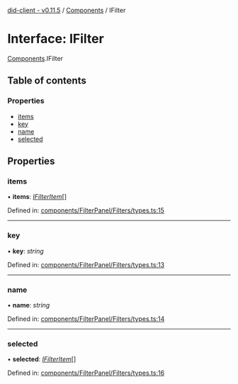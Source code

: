 [did-client - v0.11.5](../README.md) / [Components](../modules/components.md) / IFilter

# Interface: IFilter

[Components](../modules/components.md).IFilter

## Table of contents

### Properties

- [items](components.ifilter.md#items)
- [key](components.ifilter.md#key)
- [name](components.ifilter.md#name)
- [selected](components.ifilter.md#selected)

## Properties

### items

• **items**: [*IFilterItem*](components.ifilteritem.md)[]

Defined in: [components/FilterPanel/Filters/types.ts:15](https://github.com/Puzzlepart/did/blob/dev/client/components/FilterPanel/Filters/types.ts#L15)

___

### key

• **key**: *string*

Defined in: [components/FilterPanel/Filters/types.ts:13](https://github.com/Puzzlepart/did/blob/dev/client/components/FilterPanel/Filters/types.ts#L13)

___

### name

• **name**: *string*

Defined in: [components/FilterPanel/Filters/types.ts:14](https://github.com/Puzzlepart/did/blob/dev/client/components/FilterPanel/Filters/types.ts#L14)

___

### selected

• **selected**: [*IFilterItem*](components.ifilteritem.md)[]

Defined in: [components/FilterPanel/Filters/types.ts:16](https://github.com/Puzzlepart/did/blob/dev/client/components/FilterPanel/Filters/types.ts#L16)

